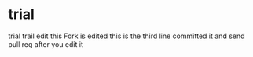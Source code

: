 # trial
trial trail edit this
Fork is edited this is the third line committed  it and send pull req after you edit it
